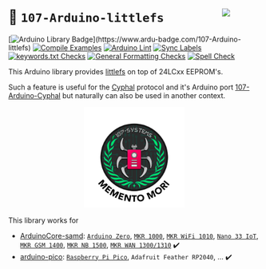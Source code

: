 <a href="https://107-systems.org/"><img align="right" src="https://raw.githubusercontent.com/107-systems/.github/main/logo/107-systems.png" width="15%"></a>
:floppy_disk: `107-Arduino-littlefs`
===========================================
[![Arduino Library Badge](https://www.ardu-badge.com/badge/107-Arduino-littlefs.svg?)](https://www.ardu-badge.com/107-Arduino-littlefs)
[![Compile Examples](https://github.com/107-systems/107-Arduino-littlefs/workflows/Compile%20Examples/badge.svg)](https://github.com/107-systems/107-Arduino-littlefs/actions?workflow=Compile+Examples)
[![Arduino Lint](https://github.com/107-systems/107-Arduino-littlefs/workflows/Arduino%20Lint/badge.svg)](https://github.com/107-systems/107-Arduino-littlefs/actions?workflow=Arduino+Lint)
[![Sync Labels](https://github.com/107-systems/107-Arduino-littlefs/workflows/Sync%20Labels/badge.svg)](https://github.com/107-systems/107-Arduino-littlefs/actions?workflow=Sync+Labels)
[![keywords.txt Checks](https://github.com/107-systems/107-Arduino-littlefs/workflows/Extra%20Library%20Checks/badge.svg)](https://github.com/107-systems/107-Arduino-littlefs/actions?workflow=Extra+Library+Checks)
[![General Formatting Checks](https://github.com/107-systems/107-Arduino-littlefs/workflows/General%20Formatting%20Checks/badge.svg)](https://github.com/107-systems/107-Arduino-littlefs/actions?workflow=General+Formatting+Checks)
[![Spell Check](https://github.com/107-systems/107-Arduino-littlefs/workflows/Spell%20Check/badge.svg)](https://github.com/107-systems/107-Arduino-littlefs/actions?workflow=Spell+Check)

This Arduino library provides [littlefs](https://github.com/littlefs-project/littlefs) on top of 24LCxx EEPROM's.

Such a feature is useful for the [Cyphal](https://opencyphal.org/) protocol and it's Arduino port [107-Arduino-Cyphal](https://github.com/107-systems/107-Arduino-Cyphal) but naturally can also be used in another context.

<p align="center">
  <a href="https://github.com/107-systems/l3xz"><img src="https://raw.githubusercontent.com/107-systems/.github/main/logo/l3xz-logo-memento-mori-github.png" width="40%"></a>
</p>

This library works for
* [ArduinoCore-samd](https://github.com/arduino/ArduinoCore-samd): [`Arduino Zero`](https://store.arduino.cc/arduino-zero), [`MKR 1000`](https://store.arduino.cc/arduino-mkr1000-wifi), [`MKR WiFi 1010`](https://store.arduino.cc/arduino-mkr-wifi-1010), [`Nano 33 IoT`](https://store.arduino.cc/arduino-nano-33-iot), [`MKR GSM 1400`](https://store.arduino.cc/arduino-mkr-gsm-1400-1415), [`MKR NB 1500`](https://store.arduino.cc/arduino-mkr-nb-1500-1413), [`MKR WAN 1300/1310`](https://store.arduino.cc/mkr-wan-1310) :heavy_check_mark:
* [arduino-pico](https://github.com/earlephilhower/arduino-pico): [`Raspberry Pi Pico`](https://www.raspberrypi.org/products/raspberry-pi-pico), `Adafruit Feather RP2040`, ... :heavy_check_mark:
